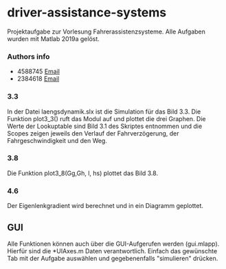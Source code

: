 # driver-assistance-systems
Projektaufgabe zur Vorlesung Fahrerassistenzsysteme.
Alle Aufgaben wurden mit Matlab 2019a gelöst.
### Authors info

* 4588745 [Email](mailto:it16078@lehre.dhbw-stuttgart.de)
* 2384618 [Email](mailto:it16029@lehre.dhbw-stuttgart.de)



### 3.3

In der Datei laengsdynamik.slx ist die Simulation für das Bild 3.3. Die Funktion plot3_3() ruft das Modul auf und plottet die drei Graphen. Die Werte der Lookuptable sind Bild 3.1 des Skriptes entnommen und die Scopes zeigen jeweils den Verlauf der Fahrverzögerung, der Fahrgeschwindigkeit und den Weg.


### 3.8

Die Funktion plot3_8(Gg,Gh, l, hs) plottet das Bild 3.8.

### 4.6 

Der Eigenlenkgradient wird berechnet und in ein Diagramm geplottet.

## GUI

Alle Funktionen können auch über die GUI-Aufgerufen werden (gui.mlapp). Hierfür sind die *UIAxes.m Daten verantwortlich. Einfach das gewünschte Tab mit der Aufgabe auswählen und gegebenenfalls "simulieren" drücken.
